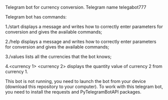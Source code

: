 Telegram bot for currency conversion. Telegram name telegabot777

Telegram bot has commands:

1./start displays a message and writes how to correctly enter parameters for conversion and gives the available commands;

2./help displays a message and writes how to correctly enter parameters for conversion and gives the available commands;

3./values ​​lists all the currencies that the bot knows;

4.<currency 1> <currency 2> <quantity> displays the quantity value of currency 2 from currency 1.

This bot is not running, you need to launch the bot from your device (download this repository to your computer). To work with this telegram bot, you need to install the requests and PyTelegramBotAPI packages.
